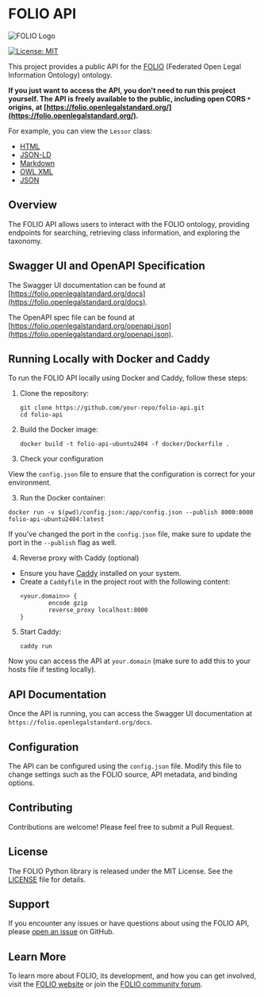 # FOLIO API

![FOLIO Logo](https://openlegalstandard.org/assets/images/soli-intro-logo.png)

[![License: MIT](https://img.shields.io/badge/License-MIT-yellow.svg)](https://opensource.org/licenses/MIT)

This project provides a public API for the [FOLIO](https://openlegalstandard.org) (Federated Open Legal Information Ontology) ontology.

**If you just want to access the API, you don't need to run this project yourself.  The API is freely available to the public,
including open CORS `*` origins, at [https://folio.openlegalstandard.org/](https://folio.openlegalstandard.org/).**

For example, you can view the `Lessor` class:

* [HTML](https://folio.openlegalstandard.org/R8pNPutX0TN6DlEqkyZuxSw/html)
* [JSON-LD](https://folio.openlegalstandard.org/R8pNPutX0TN6DlEqkyZuxSw/jsonld)
* [Markdown](https://folio.openlegalstandard.org/R8pNPutX0TN6DlEqkyZuxSw/markdown)
* [OWL XML](https://folio.openlegalstandard.org/R8pNPutX0TN6DlEqkyZuxSw/xml)
* [JSON](https://folio.openlegalstandard.org/R8pNPutX0TN6DlEqkyZuxSw)



## Overview

The FOLIO API allows users to interact with the FOLIO ontology, providing endpoints for searching, retrieving class information, and exploring the taxonomy.

## Swagger UI and OpenAPI Specification

The Swagger UI documentation can be found at [https://folio.openlegalstandard.org/docs](https://folio.openlegalstandard.org/docs).

The OpenAPI spec file can be found at [https://folio.openlegalstandard.org/openapi.json](https://folio.openlegalstandard.org/openapi.json).

## Running Locally with Docker and Caddy

To run the FOLIO API locally using Docker and Caddy, follow these steps:

1. Clone the repository:
   ```
   git clone https://github.com/your-repo/folio-api.git
   cd folio-api
   ```

2. Build the Docker image:
   ```
   docker build -t folio-api-ubuntu2404 -f docker/Dockerfile .
   ```

3. Check your configuration

View the `config.json` file to ensure that the configuration is correct for your environment.


3. Run the Docker container:

```
docker run -v $(pwd)/config.json:/app/config.json --publish 8000:8000 folio-api-ubuntu2404:latest
```

If you've changed the port in the `config.json` file, make sure to update the port in the `--publish` flag as well.

4. Reverse proxy with Caddy (optional)

- Ensure you have [Caddy](https://caddyserver.com/) installed on your system.
- Create a `Caddyfile` in the project root with the following content:
  ```
  <your.domain>> {
          encode gzip
          reverse_proxy localhost:8000
  }
  ```

5. Start Caddy:
   ```
   caddy run
   ```

Now you can access the API at `your.domain` (make sure to add this to your hosts file if testing locally).

## API Documentation

Once the API is running, you can access the Swagger UI documentation at `https://folio.openlegalstandard.org/docs`.

## Configuration

The API can be configured using the `config.json` file. Modify this file to change settings such as the FOLIO source, API metadata, and binding options.

## Contributing

Contributions are welcome! Please feel free to submit a Pull Request.

## License

The FOLIO Python library is released under the MIT License. See the [LICENSE](LICENSE) file for details.

## Support

If you encounter any issues or have questions about using the FOLIO API, please [open an issue](https://github.com/alea-institute/folio-api/issues) on GitHub.

## Learn More

To learn more about FOLIO, its development, and how you can get involved, visit the [FOLIO website](https://openlegalstandard.org/) or join the [FOLIO community forum](https://discourse.openlegalstandard.org/).
